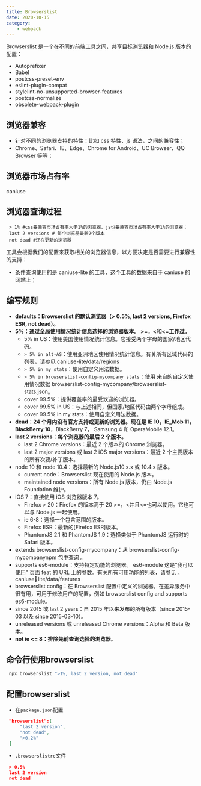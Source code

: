 ```yaml
---
title: Browserslist
date: 2020-10-15
category:
    - webpack
---
```


Browserslist 是一个在不同的前端工具之间，共享目标浏览器和 Node.js 版本的配置：

- Autoprefixer
- Babel
- postcss-preset-env
- eslint-plugin-compat
- stylelint-no-unsupported-browser-features
- postcss-normalize
- obsolete-webpack-plugin

## **浏览器兼容**

- 针对不同的浏览器支持的特性：比如 css 特性、js 语法，之间的兼容性；
- Chrome、Safari、IE、Edge、Chrome for Android、UC Browser、QQ Browser 等等；

## **浏览器市场占有率**

caniuse

## **浏览器查询过程**

```
 > 1% #css要兼容市场占有率大于1%的浏览器，js也要兼容市场占有率大于1%的浏览器；
 last 2 versions # 每个浏览器最新2个版本
 not dead #还在更新的浏览器
```

工具会根据我们的配置来获取相关的浏览器信息，以方便决定是否需要进行兼容性的支持：

- 条件查询使用的是 caniuse-lite 的工具，这个工具的数据来自于 caniuse 的网站上；

## **编写规则**

- **defaults：Browserslist 的默认浏览器（> 0.5%, last 2 versions, Firefox ESR, not dead）。**
- **5%：通过全局使用情况统计信息选择的浏览器版本。 >=，<和<=工作过。**
    - 5% in US：使用美国使用情况统计信息。它接受两个字母的国家/地区代码。
    - `> 5% in alt-AS`：使用亚洲地区使用情况统计信息。有关所有区域代码的列表，请参见 caniuse-lite/data/regions
    - `> 5% in my stats`：使用自定义用法数据。
    - `> 5% in browserslist-config-mycompany stats`：使用 来自的自定义使用情况数据 browserslist-config-mycompany/browserslist-stats.json。
    - cover 99.5%：提供覆盖率的最受欢迎的浏览器。
    - cover 99.5% in US：与上述相同，但国家/地区代码由两个字母组成。
    - cover 99.5% in my stats：使用自定义用法数据。
- **dead：24 个月内没有官方支持或更新的浏览器。现在是 IE 10，IE_Mob 11，BlackBerry 10**，BlackBerry 7， Samsung 4 和 OperaMobile 12.1。
- **last 2 versions：每个浏览器的最后 2 个版本。**
    - last 2 Chrome versions：最近 2 个版本的 Chrome 浏览器。
    - last 2 major versions 或 last 2 iOS major versions：最近 2 个主要版本的所有次要/补丁版本。
- node 10 和 node 10.4：选择最新的 Node.js10.x.x 或 10.4.x 版本。
    - current node：Browserslist 现在使用的 Node.js 版本。
    - maintained node versions：所有 Node.js 版本，仍由 Node.js Foundation 维护。
- iOS 7：直接使用 iOS 浏览器版本 7。
    - Firefox > 20：Firefox 的版本高于 20 >=，<并且<=也可以使用。它也可以与 Node.js 一起使用。
    - ie 6-8：选择一个包含范围的版本。
    - Firefox ESR：最新的[Firefox ESR]版本。
    - PhantomJS 2.1 和 PhantomJS 1.9：选择类似于 PhantomJS 运行时的 Safari 版本。
- extends browserslist-config-mycompany：从 browserslist-config-mycompanynpm 包中查询 。
- supports es6-module：支持特定功能的浏览器。 es6-module 这是“我可以使用” 页面 feat 的 URL 上的参数。有关所有可用功能的列表，请参见 。caniuse￾lite/data/features
- browserslist config：在 Browserslist 配置中定义的浏览器。在差异服务中很有用，可用于修改用户的配置，例如 browserslist config and supports es6-module。
- since 2015 或 last 2 years：自 2015 年以来发布的所有版本（since 2015-03 以及 since 2015-03-10）。
- unreleased versions 或 unreleased Chrome versions：Alpha 和 Beta 版本。
- **not ie <= 8：排除先前查询选择的浏览器**。

## **命令行使用browserslist**

```jsx
 npx browserslist ">1%, last 2 version, not dead"
```

## **配置browserslist**

- 在`package.json`配置

```json
 "browserslist":[
     "last 2 version",
     "not dead",
     ">0.2%"
 ]
```

- `.browserslistrc`文件

```json
 > 0.5%
 last 2 version
 not dead
```